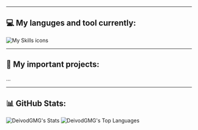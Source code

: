 
---

## 💻 My languges and tool currently:
![My Skills icons](https://skillicons.dev/icons?i=arch,cpp,docker,css,discord,git,github,html,nodejs,obsidian,py,java,lua,robloxstudio,godot,bash,vscode,&perline=9)

---

## 🔎 My important projects:
...

---

## 📊 GitHub Stats:
![DeivodGMG's Stats](https://github-readme-stats.vercel.app/api?username=DeivodGMG&theme=dark&show_icons=true&hide_border=true&count_private=true)
![DeivodGMG's Top Languages](https://github-readme-stats.vercel.app/api/top-langs/?username=DeivodGMG&theme=dark&show_icons=true&hide_border=true&layout=compact)
